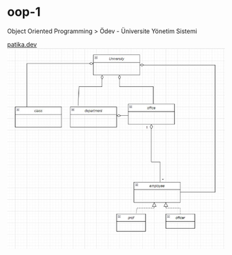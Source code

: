 # oop-1
Object Oriented Programming > Ödev - Üniversite Yönetim Sistemi

[patika.dev](https://app.patika.dev/courses/oop/odev-university)
![image](oop-1.jpg)
